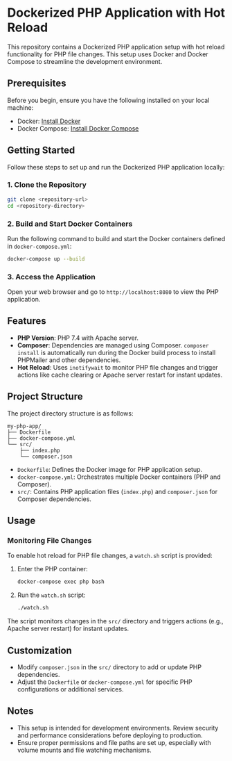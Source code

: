 # Dockerized PHP Application with Hot Reload

This repository contains a Dockerized PHP application setup with hot reload functionality for PHP file changes. This setup uses Docker and Docker Compose to streamline the development environment.

## Prerequisites

Before you begin, ensure you have the following installed on your local machine:

- Docker: [Install Docker](https://docs.docker.com/get-docker/)
- Docker Compose: [Install Docker Compose](https://docs.docker.com/compose/install/)

## Getting Started

Follow these steps to set up and run the Dockerized PHP application locally:

### 1. Clone the Repository

```bash
git clone <repository-url>
cd <repository-directory>
```

### 2. Build and Start Docker Containers

Run the following command to build and start the Docker containers defined in `docker-compose.yml`:

```bash
docker-compose up --build
```

### 3. Access the Application

Open your web browser and go to `http://localhost:8080` to view the PHP application.

## Features

- **PHP Version**: PHP 7.4 with Apache server.
- **Composer**: Dependencies are managed using Composer. `composer install` is automatically run during the Docker build process to install PHPMailer and other dependencies.
- **Hot Reload**: Uses `inotifywait` to monitor PHP file changes and trigger actions like cache clearing or Apache server restart for instant updates.

## Project Structure

The project directory structure is as follows:

```
my-php-app/
├── Dockerfile
├── docker-compose.yml
└── src/
    ├── index.php
    └── composer.json
```

- `Dockerfile`: Defines the Docker image for PHP application setup.
- `docker-compose.yml`: Orchestrates multiple Docker containers (PHP and Composer).
- `src/`: Contains PHP application files (`index.php`) and `composer.json` for Composer dependencies.

## Usage

### Monitoring File Changes

To enable hot reload for PHP file changes, a `watch.sh` script is provided:

1. Enter the PHP container:
   ```bash
   docker-compose exec php bash
   ```

2. Run the `watch.sh` script:
   ```bash
   ./watch.sh
   ```

The script monitors changes in the `src/` directory and triggers actions (e.g., Apache server restart) for instant updates.

## Customization

- Modify `composer.json` in the `src/` directory to add or update PHP dependencies.
- Adjust the `Dockerfile` or `docker-compose.yml` for specific PHP configurations or additional services.

## Notes

- This setup is intended for development environments. Review security and performance considerations before deploying to production.
- Ensure proper permissions and file paths are set up, especially with volume mounts and file watching mechanisms.
